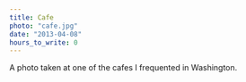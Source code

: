 ```yaml
---
title: Cafe
photo: "cafe.jpg"
date: "2013-04-08"
hours_to_write: 0
---
```


A photo taken at one of the cafes I frequented in Washington.
